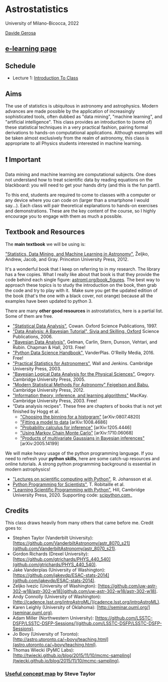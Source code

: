 # Astrostatistics 

University of Milano-Bicocca, 2022

[Davide Gerosa](https://davidegerosa.com/)  

## [e-learning page](https://elearning.unimib.it/course/view.php?id=35298)

## Schedule

* Lecture 1: [Introduction To Class](lectures/01_Introduction.ipynb)



## Aims

The use of statistics is ubiquitous in astronomy and astrophysics. Modern advances are made possible by the application of increasingly sophisticated tools, often dubbed as "data mining", "machine learning", and "artificial intelligence". This class provides an introduction to (some of) these statistical techniques in a very practical fashion, pairing formal derivations to hands-on computational applications. Although examples will be taken almost exclusively from the realm of astronomy, this class is appropriate to all Physics students interested in machine learning.

## :exclamation: Important

Data mining and machine learning are computational subjects. One does not understand how to treat scientific data by reading equations on the blackboard: you will need to get your hands dirty (and this is the fun part!). 

To this end, students are required to come to classes with a computer or any device where you can code on (larger than a smartphone I would say...). Each class will pair theoretical explanations to hands-on exercises and demonstrations. These are the key content of the course, so I highly encourage you to engage with them as much a possible. 


## Textbook and Resources

The **main textbook** we will be using is:

["Statistics, Data Mining, and Machine Learning in Astronomy"](https://press.princeton.edu/books/hardcover/9780691198309/statistics-data-mining-and-machine-learning-in-astronomy), Željko, Andrew, Jacob, and Gray. Princeton University Press, 2012.

It's a wonderful book that I keep on referring to in my research. The library has a few copies. What I really like about that book is that they provide the code behind each single figure: [astroml.org/book\_figures](https://www.astroml.org/book_figures/). The best way to approach these topics is to study the introduction on the book, then grab the code and try to play with it.  Make sure you get the updated edition of the book (that's the one with a black cover, not orange) because all the examples have been updated to python 3.   

There are many **other good resources** in astrostatistics, here is a partial list. Some of them are free.  

- ["Statistical Data Analysis"](https://global.oup.com/academic/product/statistical-data-analysis-9780198501558?cc=fr&lang=en&), Cowan. Oxford Science Publications, 1997.
- ["Data Analysis: A Bayesian Tutorial", Sivia and Skilling. Oxford](https://global.oup.com/academic/product/data-analysis-9780198568322?cc=fr&lang=en&) Science Publications, 2006.
- ["Bayesian Data Analysis",](http://www.stat.columbia.edu/~gelman/book/) Gelman, Carlin, Stern, Dunson, Vehtari, and Rubin. Chapman & Hall, 2013. Free!
- ["Python Data Science Handbook",](https://jakevdp.github.io/PythonDataScienceHandbook/) VanderPlas. O'Reilly Media, 2016. Free!
- ["Practical Statistics for Astronomers"](https://www.cambridge.org/core/books/practical-statistics-for-astronomers/CEB9D5F985F062BAD67E7219B96A4CD6), Wall and Jenkins. Cambridge University Press, 2003.
- ["Bayesian Logical Data Analysis for the Physical Sciences",](https://www.cambridge.org/core/books/bayesian-logical-data-analysis-for-the-physical-sciences/09E9A95DAE275F5B005676C71B542598) Gregory. Cambridge University Press, 2005.
- ["Modern Statistical Methods For Astronomy" Feigelson and Babu.](https://www.cambridge.org/core/books/modern-statistical-methods-for-astronomy/941AE392A553D68DD7B02491BB66DDEC) Cambridge University Press, 2012.
- ["Information theory, inference, and learning algorithms"](https://www.inference.org.uk/mackay/itila/book.html) MacKay. Cambridge University Press, 2003. Free!  
- “Data analysis recipes". These free are chapters of books that is not yet finished by Hogg et al.
    - ["Choosing the binning for a histogram"](https://arxiv.org/abs/0807.4820) [arXiv:0807.4820]
    - ["Fitting a model to data](https://arxiv.org/abs/1008.4686) [arXiv:1008.4686]
    - ["Probability calculus for inference"](https://arxiv.org/abs/1205.4446) [arXiv:1205.4446]
    - ["Using Markov Chain Monte Carlo"](https://arxiv.org/abs/1710.06068) [arXiv:1710.06068]
    - ["Products of multivariate Gaussians in Bayesian inferences"](https://arxiv.org/abs/2005.14199) [arXiv:2005.14199]
    


We will make heavy usage of the python programming language. If you need to refresh your **python skills**, here are some catch-up resources and online tutorials. A strong python programming background is essential in modern astrophysics!   

- ["Lectures on scientific computing with Python"](https://github.com/jrjohansson/scientific-python-lectures), R. Johansson et al.  
- [Python Programming for Scientists"](https://astrofrog.github.io/py4sci/), T. Robitaille et al.
- ["Learning Scientific Programming with Python"](https://www.cambridge.org/core/books/learning-scientific-programming-with-python/3D264483BC7B380A3059B3861C661237), Hill, Cambridge University Press, 2020. Supporting code: [scipython.com](https://scipython.com/)_

## Credits

This class draws heavily from many others that came before me. Credit goes to:

- Stephen Taylor (Vanderbilt University): [https://github.com/VanderbiltAstronomy/astr_8070_s21](github.com/VanderbiltAstronomy/astr_8070_s21).
- Gordon Richards (Drexel University): [https://github.com/gtrichards/PHYS_440_540](github.com/gtrichards/PHYS_440_540).
- Jake Vanderplas (University of Washington): [https://github.com/jakevdp/ESAC-stats-2014](github.com/jakevdp/ESAC-stats-2014).
- Zeljko Ivezic (University of Washington): [https://github.com/uw-astr-302-w18/astr-302-w18](github.com/uw-astr-302-w18/astr-302-w18).
- Andy Connolly (University of Washington): [http://cadence.lsst.org/introAstroML/](cadence.lsst.org/introAstroML).
- Karen Leighly (University of Oklahoma): [http://seminar.ouml.org/](seminar.ouml.org).
- Adam Miller (Northwestern University): [https://github.com/LSSTC-DSFP/LSSTC-DSFP-Sessions/](github.com/LSSTC-DSFP/LSSTC-DSFP-Sessions).
- Jo Bovy (University of Toronto): [http://astro.utoronto.ca/~bovy/teaching.html](astro.utoronto.ca/~bovy/teaching.html).
- Thomas Wiecki (PyMC Labs): [http://twiecki.github.io/blog/2015/11/10/mcmc-sampling](twiecki.github.io/blog/2015/11/10/mcmc-sampling).


### [Useful concept map](ASTR8070__ConceptMap.pdf) by Steve Taylor


